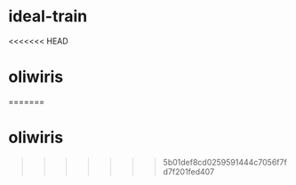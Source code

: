 # ideal-train
<<<<<<< HEAD
# oliwiris
=======
# oliwiris
>>>>>>> 5b01def8cd0259591444c7056f7fd7f201fed407
